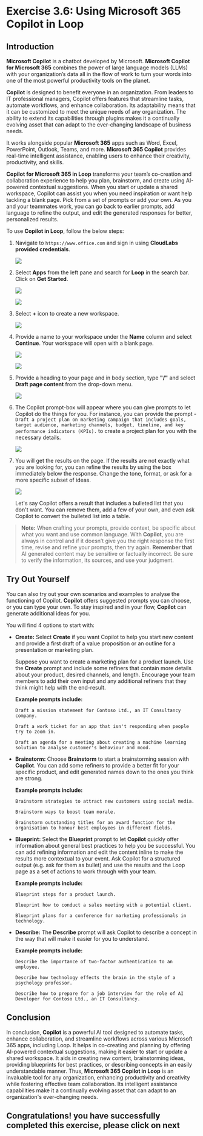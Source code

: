 # Exercise 3.6: Using Microsoft 365 Copilot in Loop

## Introduction

**Microsoft Copilot** is a chatbot developed by Microsoft. **Microsoft Copilot for Microsoft 365** combines the power of large language models (LLMs) with your organization’s data all in the flow of work to turn your words into one of the most powerful productivity tools on the planet.

**Copilot** is designed to benefit everyone in an organization. From leaders to IT professional managers, Copilot offers features that streamline tasks, automate workflows, and enhance collaboration. Its adaptability means that it can be customized to meet the unique needs of any organization. The ability to extend its capabilities through plugins makes it a continually evolving asset that can adapt to the ever-changing landscape of business needs.

It works alongside popular **Microsoft 365** apps such as Word, Excel, PowerPoint, Outlook, Teams, and more. **Microsoft 365 Copilot** provides real-time intelligent assistance, enabling users to enhance their creativity, productivity, and skills.

**Copilot for Microsoft 365 in Loop** transforms your team’s co-creation and collaboration experience to help you plan, brainstorm, and create using AI-powered contextual suggestions. When you start or update a shared workspace, Copilot can assist you when you need inspiration or want help tackling a blank page. Pick from a set of prompts or add your own. As you and your teammates work, you can go back to earlier prompts, add language to refine the output, and edit the generated responses for better, personalized results.

To use **Copilot in Loop**, follow the below steps:

1. Navigate to `https://www.office.com` and sign in using **CloudLabs provided credentials**.

   ![](./media/365-homepage.png)

1. Select **Apps** from the left pane and search for **Loop** in the search bar. Click on **Get Started**.

   ![](./media/office-apps-page.png)

   ![](./media/loop-search.png)

1. Select **+** icon to create a new workspace.

   ![](./media/loop-homepage.png)

1. Provide a name to your workspace under the **Name** column and select **Continue**. Your workspace will open with a blank page.

   ![](./media/loop-namepage.png)

   ![](./media/loop-page.png)

1. Provide a heading to your page and in body section, type **"/"** and select **Draft page content** from the drop-down menu.

   ![](./media/loop-copilot.png)

1. The Copilot prompt-box will appear where you can give prompts to let Copilot do the things for you. For instance, you can provide the prompt - `Draft a project plan on marketing campaign that includes goals, target audience, marketing channels, budget, timeline, and key performance indicators (KPIs).`  to create a project plan for you with the necessary details.

   ![](./media/loop-plan.png)

1. You will get the results on the page. If the results are not exactly what you are looking for, you can refine the results by using the box immediately below the response. Change the tone, format, or ask for a more specific subset of ideas.

   ![](./media/loop-final-2.png)

   Let's say Copilot offers a result that includes a bulleted list that you don't want. You can remove them, add a few of your own, and even ask Copilot to convert the bulleted list into a table. 

>**Note:** When crafting your prompts, provide context, be specific about what you want and use common language. With **Copilot**, you are always in control and if it doesn’t give you the right response the first time, revise and refine your prompts, then try again. **Remember that** AI generated content may be sensitive or factually incorrect. Be sure to verify the information, its sources, and use your judgment.

## Try Out Yourself

You can also try out your own scenarios and examples to analyse the functioning of Copilot. **Copilot** offers suggested prompts you can choose, or you can type your own. To stay inspired and in your flow, **Copilot** can generate additional ideas for you.

   You will find 4 options to start with:

   - **Create:** Select **Create** if you want Copilot to help you start new content and provide a first draft of a value proposition or an outline for a presentation or marketing plan.

      Suppose you want to create a marketing plan for a product launch. Use the **Create** prompt and include some refiners that contain more details about your product, desired channels, and length. Encourage your team members to add their own input and any additional refiners that they think might help with the end-result.

      **Example prompts include:**

      ```
      Draft a mission statement for Contoso Ltd., an IT Consultancy company.
      ```
      ```
      Draft a work ticket for an app that isn't responding when people try to zoom in.
      ```
      ```
      Draft an agenda for a meeting about creating a machine learning solution to analyse customer's behaviour and mood.
      ```

   - **Brainstorm:** Choose **Brainstorm** to start a brainstorming session with **Copilot**. You can add some refiners to provide a better fit for your specific product, and edit generated names down to the ones you think are strong.

      **Example prompts include:**

      ```
      Brainstorm strategies to attract new customers using social media.
      ```
      ```
      Brainstorm ways to boost team morale.
      ```
      ```
      Brainstorm outstanding titles for an award function for the organisation to honour best employees in different fields.
      ```

   - **Blueprint:** Select the **Blueprint** prompt to let **Copilot** quickly offer information about general best practices to help you be successful. You can add refining information and edit the content inline to make the results more contextual to your event. Ask Copilot for a structured output (e.g. ask for them as bullet) and use the results and the Loop page as a set of actions to work through with your team.

      **Example prompts include:**

      ```
      Blueprint steps for a product launch.
      ```
      ```
      Blueprint how to conduct a sales meeting with a potential client.
      ```
      ```
      Blueprint plans for a conference for marketing professionals in technology.
      ```

   - **Describe:** The **Describe** prompt will ask Copilot to describe a concept in the way that will make it easier for you to understand.

      **Example prompts include:**

      ```
      Describe the importance of two-factor authentication to an employee.
      ```
      ```
      Describe how technology effects the brain in the style of a psychology professor.
      ```
      ```
      Describe how to prepare for a job interview for the role of AI Developer for Contoso Ltd., an IT Consultancy.
      ```

## Conclusion

In conclusion, **Copilot** is a powerful AI tool designed to automate tasks, enhance collaboration, and streamline workflows across various Microsoft 365 apps, including Loop. It helps in co-creating and planning by offering AI-powered contextual suggestions, making it easier to start or update a shared workspace. It aids in creating new content, brainstorming ideas, providing blueprints for best practices, or describing concepts in an easily understandable manner. Thus, **Microsoft 365 Copilot in Loop** is an invaluable tool for any organization, enhancing productivity and creativity while fostering effective team collaboration. Its intelligent assistance capabilities make it a continually evolving asset that can adapt to an organization's ever-changing needs.


## **Congratulations! you have successfully completed this exercise, please click on next**
